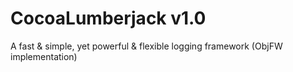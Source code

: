 # CocoaLumberjack v1.0
A fast &amp; simple, yet powerful &amp; flexible logging framework (ObjFW implementation)
